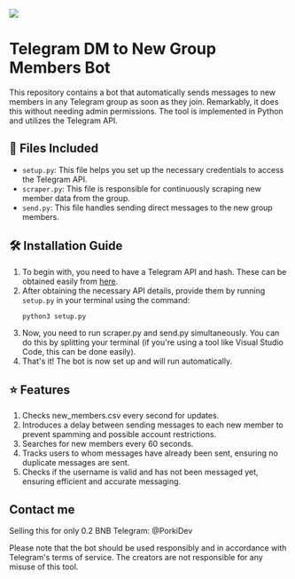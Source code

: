 ![](https://komarev.com/ghpvc/?username=PorkiDev)
# **Telegram DM to New Group Members Bot**

This repository contains a bot that automatically sends messages to new members in any Telegram group as soon as they join. Remarkably, it does this without needing admin permissions. The tool is implemented in Python and utilizes the Telegram API.

## 📁 **Files Included**
- `setup.py`: This file helps you set up the necessary credentials to access the Telegram API.
- `scraper.py`: This file is responsible for continuously scraping new member data from the group.
- `send.py`: This file handles sending direct messages to the new group members.

## 🛠️ **Installation Guide**

1. To begin with, you need to have a Telegram API and hash. These can be obtained easily from [here](https://my.telegram.org/auth?to=apps).
2. After obtaining the necessary API details, provide them by running `setup.py` in your terminal using the command: 
   ```shell
   python3 setup.py
3. Now, you need to run scraper.py and send.py simultaneously. You can do this by splitting your terminal (if you're using a tool like Visual Studio Code, this can be done easily).
4. That's it! The bot is now set up and will run automatically.

## ⭐ **Features**
1. Checks new_members.csv every second for updates.
2. Introduces a delay between sending messages to each new member to prevent spamming and possible account restrictions.
3. Searches for new members every 60 seconds.
4. Tracks users to whom messages have already been sent, ensuring no duplicate messages are sent.
5. Checks if the username is valid and has not been messaged yet, ensuring efficient and accurate messaging.

## **Contact me**
Selling this for only 0.2 BNB
Telegram: @PorkiDev


Please note that the bot should be used responsibly and in accordance with Telegram's terms of service. The creators are not responsible for any misuse of this tool.
